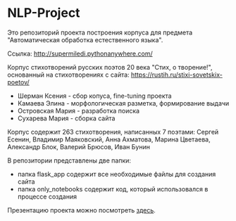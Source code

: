 # NLP-Project

Это репозиторий проекта построения корпуса для предмета "Автоматическая обработка естественного языка". 

Ссылка: http://supermiledi.pythonanywhere.com/

Корпус стихотворений русских поэтов 20 века "Стих, о творение!", основанный на стихотворениях с сайта: https://rustih.ru/stixi-sovetskix-poetov/

- Шерман Ксения - сбор копуса, fine-tuning проекта
- Камаева Элина - морфологическая разметка, формирование выдачи
- Островская Мария - разработка поиска
- Сухарева Мария - сборка сайта

Корпус содержит 263 стихотворения, написанных 7 поэтами: Сергей Есенин, Владимир Маяковский, Анна Ахматова, Марина Цветаева, Александр Блок, Валерий Брюсов, Иван Бунин

В репозитории представлены две папки:
- папка flask_app содержит все необходимые файлы для создания сайта
- папка only_notebooks содержит код, который использовался в процессе создания

Презентацию проекта можно посмотреть [здесь](https://docs.google.com/presentation/d/1eXlpH3kBsDFEQT9E3tCa430ALvZ7CgMNIcbMeKQDx3s/edit#slide=id.p).
